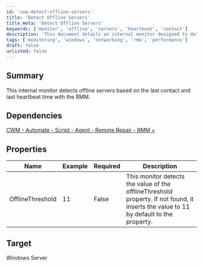 ```yaml
---
id: 'cwa-detect-offline-servers'
title: 'Detect Offline Servers'
title_meta: 'Detect Offline Servers'
keywords: ['monitor', 'offline', 'servers', 'heartbeat', 'contact']
description: 'This document details an internal monitor designed to detect offline servers based on their last contact and heartbeat time with the RMM. It includes information on dependencies, properties, and target systems.'
tags: ['monitoring', 'windows', 'networking', 'rmm', 'performance']
draft: false
unlisted: false
---
```

## Summary

This internal monitor detects offline servers based on the last contact and last heartbeat time with the RMM.

## Dependencies

[CWM - Automate - Script - Agent - Remote Repair - RMM +](https://proval.itglue.com/DOC-5078775-12439587)

## Properties

| Name            | Example | Required | Description                                                                                                                                               |
|-----------------|---------|----------|-----------------------------------------------------------------------------------------------------------------------------------------------------------|
| OfflineThreshold | 11      | False    | This monitor detects the value of the offlineThreshold property. If not found, it inserts the value to 11 by default to the property.                     |

## Target

Windows Server



